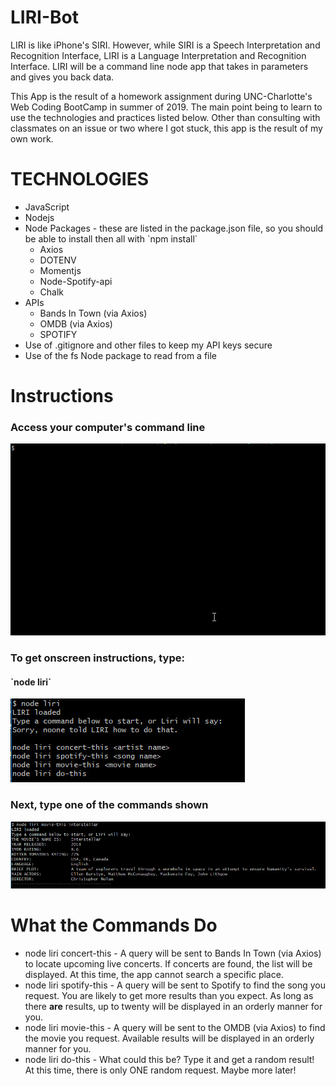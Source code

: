 # LIRI-Bot
LIRI is like iPhone's SIRI. However, while SIRI is a Speech Interpretation and Recognition Interface, LIRI is a Language Interpretation and Recognition Interface. LIRI will be a command line node app that takes in parameters and gives you back data.
<p></p>
This App is the result of a homework assignment during UNC-Charlotte's Web Coding BootCamp in summer of 2019. The main point being to learn to use the technologies and practices listed below. Other than consulting with classmates on an issue or two where I got stuck, this app is the result of my own work. 

# TECHNOLOGIES
<ul>
<li>JavaScript
<li>Nodejs
<li>Node Packages - these are listed in the package.json file, so you should be able to install then all with `npm install`
    <ul>
    <li>Axios
    <li>DOTENV
    <li>Momentjs
    <li>Node-Spotify-api
    <li>Chalk
    </ul>
<li>APIs
    <ul>
    <li>Bands In Town (via Axios)
    <li>OMDB (via Axios)
    <li>SPOTIFY
    </ul>
<li>Use of .gitignore and other files to keep my API keys secure
<li>Use of the fs Node package to read from a file
</ul>

# Instructions
<h3>Access your computer's command line</h3>
<img src="images/1.jpg" alt="command line screen">

<h3>To get onscreen instructions, type:</h3>
<h4>`node liri`</h4>
<img src="images/2.jpg" alt="Type node liri">

<h3>Next, type one of the commands shown</h3>
<img src="images/3.jpg" alt="Type node liri movie-this interstellar">

# What the Commands Do
<ul>
    <li>node liri concert-this <band name>  - A query will be sent to Bands In Town (via Axios) to locate upcoming live concerts. If concerts are found, the list will be displayed. At this time, the app cannot search a specific place. 
    <li> node liri spotify-this <song name> - A query will be sent to Spotify to find the song you request. You are likely to get more results than you expect. As long as there <strong>are</strong> results, up to twenty will be displayed in an orderly manner for you. 
    <li>node liri movie-this <movie name> - A query will be sent to the OMDB (via Axios) to find the movie you request. Available results will be displayed in an orderly manner for you. 
    <li>node liri do-this - What could this be? Type it and get a random result! At this time, there is only ONE random request. Maybe more later!
        </ul>
